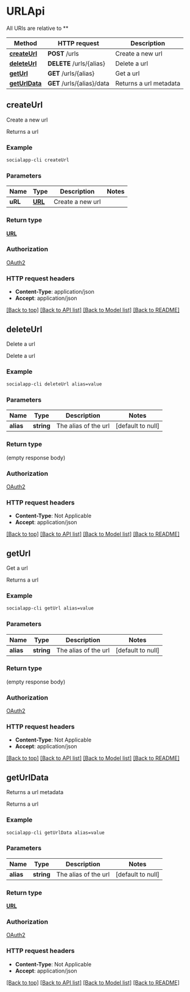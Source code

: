 # URLApi

All URIs are relative to **

Method | HTTP request | Description
------------- | ------------- | -------------
[**createUrl**](URLApi.md#createUrl) | **POST** /urls | Create a new url
[**deleteUrl**](URLApi.md#deleteUrl) | **DELETE** /urls/{alias} | Delete a url
[**getUrl**](URLApi.md#getUrl) | **GET** /urls/{alias} | Get a url
[**getUrlData**](URLApi.md#getUrlData) | **GET** /urls/{alias}/data | Returns a url metadata



## createUrl

Create a new url

Returns a url

### Example

```bash
socialapp-cli createUrl
```

### Parameters


Name | Type | Description  | Notes
------------- | ------------- | ------------- | -------------
 **uRL** | [**URL**](URL.md) | Create a new url |

### Return type

[**URL**](URL.md)

### Authorization

[OAuth2](../README.md#OAuth2)

### HTTP request headers

- **Content-Type**: application/json
- **Accept**: application/json

[[Back to top]](#) [[Back to API list]](../README.md#documentation-for-api-endpoints) [[Back to Model list]](../README.md#documentation-for-models) [[Back to README]](../README.md)


## deleteUrl

Delete a url

Delete a url

### Example

```bash
socialapp-cli deleteUrl alias=value
```

### Parameters


Name | Type | Description  | Notes
------------- | ------------- | ------------- | -------------
 **alias** | **string** | The alias of the url | [default to null]

### Return type

(empty response body)

### Authorization

[OAuth2](../README.md#OAuth2)

### HTTP request headers

- **Content-Type**: Not Applicable
- **Accept**: application/json

[[Back to top]](#) [[Back to API list]](../README.md#documentation-for-api-endpoints) [[Back to Model list]](../README.md#documentation-for-models) [[Back to README]](../README.md)


## getUrl

Get a url

Returns a url

### Example

```bash
socialapp-cli getUrl alias=value
```

### Parameters


Name | Type | Description  | Notes
------------- | ------------- | ------------- | -------------
 **alias** | **string** | The alias of the url | [default to null]

### Return type

(empty response body)

### Authorization

[OAuth2](../README.md#OAuth2)

### HTTP request headers

- **Content-Type**: Not Applicable
- **Accept**: application/json

[[Back to top]](#) [[Back to API list]](../README.md#documentation-for-api-endpoints) [[Back to Model list]](../README.md#documentation-for-models) [[Back to README]](../README.md)


## getUrlData

Returns a url metadata

Returns a url

### Example

```bash
socialapp-cli getUrlData alias=value
```

### Parameters


Name | Type | Description  | Notes
------------- | ------------- | ------------- | -------------
 **alias** | **string** | The alias of the url | [default to null]

### Return type

[**URL**](URL.md)

### Authorization

[OAuth2](../README.md#OAuth2)

### HTTP request headers

- **Content-Type**: Not Applicable
- **Accept**: application/json

[[Back to top]](#) [[Back to API list]](../README.md#documentation-for-api-endpoints) [[Back to Model list]](../README.md#documentation-for-models) [[Back to README]](../README.md)

